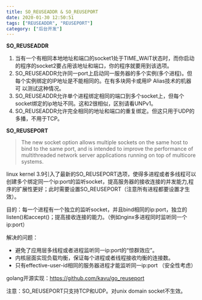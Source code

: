 ```yaml
---
title: SO_REUSEADDR & SO_REUSEPORT
date: 2020-01-30 12:50:51
tags: ["REUSEADDR", "REUSEPORT"]
category: ["后台开发"]
---
```


**SO_REUSEADDR**

1. 当有一个有相同本地地址和端口的socket1处于TIME_WAIT状态时，而你启动的程序的socket2要占用该地址和端口，你的程序就要用到该选项。
2. SO_REUSEADDR允许同一port上启动同一服务器的多个实例(多个进程)。但每个实例绑定的IP地址是不能相同的。在有多块网卡或用IP Alias技术的机器可
以测试这种情况。
3. SO_REUSEADDR允许单个进程绑定相同的端口到多个socket上，但每个socket绑定的ip地址不同。这和2很相似，区别请看UNPv1。
4. SO_REUSEADDR允许完全相同的地址和端口的重复绑定。但这只用于UDP的多播，不用于TCP。

<!-- more -->

**SO_REUSEPORT**
> The new socket option allows multiple sockets on the same host to bind to the same port, and is intended to improve the performance of multithreaded network server applications running on top of multicore systems.

linux kernel 3.9引入了最新的SO_REUSEPORT选项，使得多进程或者多线程可以创建多个绑定同一个ip:port的监听socket，提高服务器的接收连接的并发能力,程序的扩展性更好；此时需要设置SO_REUSEPORT（注意所有进程都要设置才生效）。

目的：每一个进程有一个独立的监听socket，并且bind相同的ip:port，独立的listen()和accept()；提高接收连接的能力。（例如nginx多进程同时监听同一个ip:port）

解决的问题：

- 避免了应用层多线程或者进程监听同一ip:port的“惊群效应”。
- 内核层面实现负载均衡，保证每个进程或者线程接收均衡的连接数。
- 只有effective-user-id相同的服务器进程才能监听同一ip:port （安全性考虑）

golang开源实现：https://github.com/kavu/go_reuseport

注意：SO_REUSEPORT只支持TCP和UDP。对unix domain socket不生效。